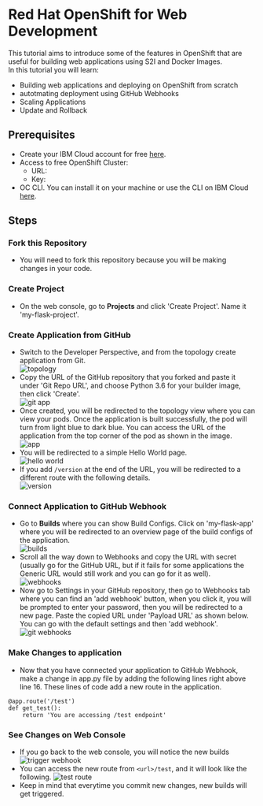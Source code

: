 # Red Hat OpenShift for Web Development
This tutorial aims to introduce some of the features in OpenShift that are useful for building web applications using S2I and Docker Images.<br>
In this tutorial you will learn:<br>
- Building web applications and deploying on OpenShift from scratch
- autotmating deployment using GitHub Webhooks
- Scaling Applications
- Update and Rollback
## Prerequisites
- Create your IBM Cloud account for free <a href="#">here</a>.
- Access to free OpenShift Cluster:
  - URL:
  - Key:
- OC CLI. You can install it on your machine or use the CLI on IBM Cloud <a href="#">here</a>.
## Steps
### Fork this Repository
- You will need to fork this repository because you will be making changes in your code.
### Create Project
- On the web console, go to <b>Projects</b> and click 'Create Project'. Name it 'my-flask-project'.
### Create Application from GitHub
- Switch to the Developer Perspective, and from the topology create application from Git.<br>
![topology](https://user-images.githubusercontent.com/36239840/99640028-d47ba780-2a61-11eb-9345-eef6da18b245.JPG)
- Copy the URL of the GitHub repository that you forked and paste it under 'Git Repo URL', and choose Python 3.6 for your builder image, then click 'Create'.<br>
![git app](https://user-images.githubusercontent.com/36239840/99640275-1b699d00-2a62-11eb-9d8d-aab23c988e93.JPG)
- Once created, you will be redirected to the topology view where you can view your pods. Once the application is built successfully, the pod will turn from light blue to dark blue. You can access the URL of the application from the top corner of the pod as shown in the image.<br>
![app](https://user-images.githubusercontent.com/36239840/99641007-2244df80-2a63-11eb-85b4-20b575721aa3.JPG)
- You will be redirected to a simple Hello World page.<br>
![hello world](https://user-images.githubusercontent.com/36239840/99641191-5cae7c80-2a63-11eb-8f98-71ca6aef8bc2.JPG)
- If you add ```/version``` at the end of the URL, you will be redirected to a different route with the following details.<br>
![version](https://user-images.githubusercontent.com/36239840/99641407-a7c88f80-2a63-11eb-8603-e2189a76d3c9.JPG)

### Connect Application to GitHub Webhook
- Go to <b>Builds</b> where you can show Build Configs. Click on 'my-flask-app' where you will be redirected to an overview page of the build configs of the application.<br>
![builds](https://user-images.githubusercontent.com/36239840/99652342-25df6300-2a71-11eb-9cc6-5cc0618ac935.JPG)
- Scroll all the way down to Webhooks and copy the URL with secret (usually go for the GitHub URL, but if it fails for some applications the Generic URL would still work and you can go for it as well).<br>
![webhooks](https://user-images.githubusercontent.com/36239840/99652613-7656c080-2a71-11eb-993d-8a18d6059c04.JPG)
- Now go to Settings in your GitHub repository, then go to Webhooks tab where you can find an 'add webhook' button, when you click it, you will be prompted to enter your password, then you will be redirected to a new page. Paste the copied URL under 'Payload URL' as shown below. You can go with the default settings and then 'add webhook'.<br>
![git webhooks](https://user-images.githubusercontent.com/36239840/99653384-5e337100-2a72-11eb-9a5c-eb1b4008d057.JPG)


### Make Changes to application
- Now that you have connected your application to GitHub Webhook, make a change in app.py file by adding the following lines right above line 16. These lines of code add a new route in the application.
```
@app.route('/test')
def get_test():
    return 'You are accessing /test endpoint'
```
### See Changes on Web Console
- If you go back to the web console, you will notice the new builds
![trigger webhook](https://user-images.githubusercontent.com/36239840/99654077-45778b00-2a73-11eb-95a9-4b782bef4285.JPG)
- You can access the new route from ```<url>/test```, and it will look like the following.
![test route](https://user-images.githubusercontent.com/36239840/99654537-e8c8a000-2a73-11eb-8c29-286194266e61.JPG)
- Keep in mind that everytime you commit new changes, new builds will get triggered.
